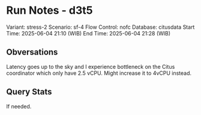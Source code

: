 # Run Notes - d3t5

Variant: stress-2
Scenario: sf-4
Flow Control: nofc
Database: citusdata
Start Time: 2025-06-04 21:10 (WIB)
End Time: 2025-06-04 21:28 (WIB)

## Obversations

Latency goes up to the sky and I experience bottleneck on the Citus coordinator which only have 2.5 vCPU. Might increase it to 4vCPU instead.

## Query Stats

If needed.
